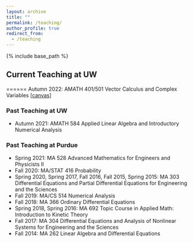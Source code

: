 ```yaml
---
layout: archive
title: ""
permalink: /teaching/
author_profile: true
redirect_from:
  - /teaching
---
```


{% include base_path %}

## Current Teaching at UW
======
Autumn 2022: AMATH 401/501 Vector Calculus and Complex Variables [[canvas](https://canvas.uw.edu/)]

<!--
[Spring 2021: MA 528 Advanced Mathematics for Engineers and Physicists II](https://jingweihu-math.github.io/webpage/teaching/2021-spring-teaching)
-->

### Past Teaching at UW
* Autumn 2021: AMATH 584 Applied Linear Algebra and Introductory Numerical Analysis

### Past Teaching at Purdue
* Spring 2021: MA 528 Advanced Mathematics for Engineers and Physicists II
* Fall 2020: MA/STAT 416 Probability
* Spring 2020, Spring 2017, Fall 2016, Fall 2015, Spring 2015: MA 303 Differential Equations and Partial Differential Equations for Engineering and the Sciences
* Fall 2019: MA/CS 514 Numerical Analysis
* Fall 2018: MA 366 Ordinary Differential Equations
* Spring 2018, Spring 2016: MA 692 Topic Course in Applied Math: Introduction to Kinetic Theory
* Fall 2017: MA 304 Differential Equations and Analysis of Nonlinear Systems for Engineering and the Sciences
* Fall 2014: MA 262 Linear Algebra and Differential Equations
